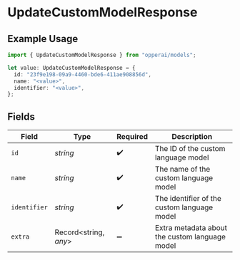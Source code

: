 # UpdateCustomModelResponse

## Example Usage

```typescript
import { UpdateCustomModelResponse } from "opperai/models";

let value: UpdateCustomModelResponse = {
  id: "23f9e198-09a9-4460-bde6-411ae908856d",
  name: "<value>",
  identifier: "<value>",
};
```

## Fields

| Field                                          | Type                                           | Required                                       | Description                                    |
| ---------------------------------------------- | ---------------------------------------------- | ---------------------------------------------- | ---------------------------------------------- |
| `id`                                           | *string*                                       | :heavy_check_mark:                             | The ID of the custom language model            |
| `name`                                         | *string*                                       | :heavy_check_mark:                             | The name of the custom language model          |
| `identifier`                                   | *string*                                       | :heavy_check_mark:                             | The identifier of the custom language model    |
| `extra`                                        | Record<string, *any*>                          | :heavy_minus_sign:                             | Extra metadata about the custom language model |